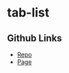 # tab-list

## Github Links

- [Repo](https://github.com/JamesRobertHugginsNgo/tab-list)
- [Page](https://jamesroberthugginsngo.github.io/tab-list/)